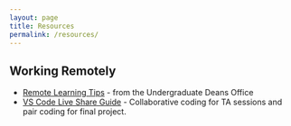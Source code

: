 ```yaml
---
layout: page
title: Resources
permalink: /resources/
---
```


## Working Remotely
<!-- - [CS52 Learn From Home Guide](lfh) - Guide to learning and working from home for CS52 -->
- [Remote Learning Tips](https://students.dartmouth.edu/undergraduate-deans/students/academic-advising/remote-learning-tips) - from the Undergraduate Deans Office
- [VS Code Live Share Guide](liveshare) - Collaborative coding for TA sessions and pair coding for final project.

